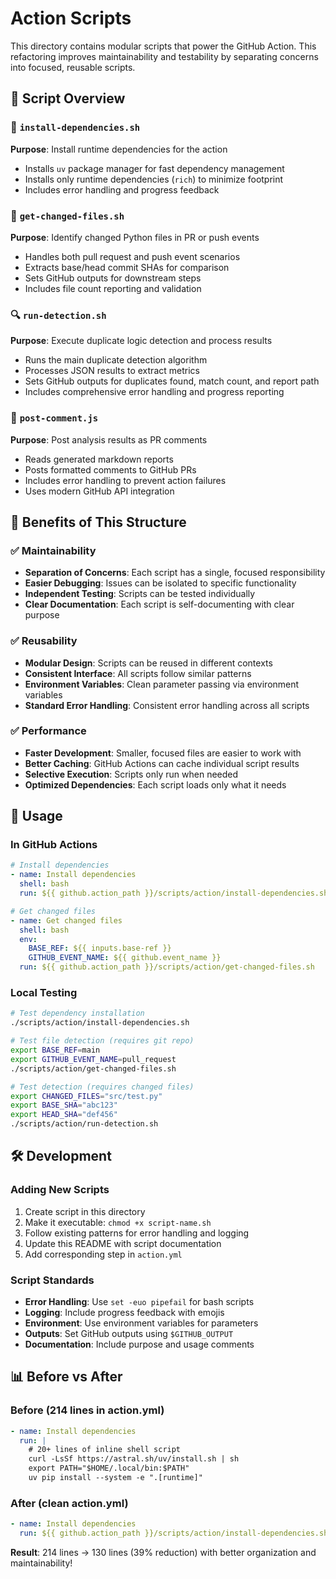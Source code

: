 # Action Scripts

This directory contains modular scripts that power the GitHub Action. This refactoring improves maintainability and testability by separating concerns into focused, reusable scripts.

## 📁 Script Overview

### 🔧 `install-dependencies.sh`
**Purpose**: Install runtime dependencies for the action
- Installs `uv` package manager for fast dependency management
- Installs only runtime dependencies (`rich`) to minimize footprint
- Includes error handling and progress feedback

### 📂 `get-changed-files.sh`
**Purpose**: Identify changed Python files in PR or push events
- Handles both pull request and push event scenarios
- Extracts base/head commit SHAs for comparison
- Sets GitHub outputs for downstream steps
- Includes file count reporting and validation

### 🔍 `run-detection.sh`
**Purpose**: Execute duplicate logic detection and process results
- Runs the main duplicate detection algorithm
- Processes JSON results to extract metrics
- Sets GitHub outputs for duplicates found, match count, and report path
- Includes comprehensive error handling and progress reporting

### 💬 `post-comment.js`
**Purpose**: Post analysis results as PR comments
- Reads generated markdown reports
- Posts formatted comments to GitHub PRs
- Includes error handling to prevent action failures
- Uses modern GitHub API integration

## 🎯 Benefits of This Structure

### ✅ **Maintainability**
- **Separation of Concerns**: Each script has a single, focused responsibility
- **Easier Debugging**: Issues can be isolated to specific functionality
- **Independent Testing**: Scripts can be tested individually
- **Clear Documentation**: Each script is self-documenting with clear purpose

### ✅ **Reusability** 
- **Modular Design**: Scripts can be reused in different contexts
- **Consistent Interface**: All scripts follow similar patterns
- **Environment Variables**: Clean parameter passing via environment variables
- **Standard Error Handling**: Consistent error handling across all scripts

### ✅ **Performance**
- **Faster Development**: Smaller, focused files are easier to work with
- **Better Caching**: GitHub Actions can cache individual script results
- **Selective Execution**: Scripts only run when needed
- **Optimized Dependencies**: Each script loads only what it needs

## 🔧 Usage

### In GitHub Actions
```yaml
# Install dependencies
- name: Install dependencies
  shell: bash
  run: ${{ github.action_path }}/scripts/action/install-dependencies.sh

# Get changed files  
- name: Get changed files
  shell: bash
  env:
    BASE_REF: ${{ inputs.base-ref }}
    GITHUB_EVENT_NAME: ${{ github.event_name }}
  run: ${{ github.action_path }}/scripts/action/get-changed-files.sh
```

### Local Testing
```bash
# Test dependency installation
./scripts/action/install-dependencies.sh

# Test file detection (requires git repo)
export BASE_REF=main
export GITHUB_EVENT_NAME=pull_request
./scripts/action/get-changed-files.sh

# Test detection (requires changed files)
export CHANGED_FILES="src/test.py"
export BASE_SHA="abc123"
export HEAD_SHA="def456"
./scripts/action/run-detection.sh
```

## 🛠️ Development

### Adding New Scripts
1. Create script in this directory
2. Make it executable: `chmod +x script-name.sh`
3. Follow existing patterns for error handling and logging
4. Update this README with script documentation
5. Add corresponding step in `action.yml`

### Script Standards
- **Error Handling**: Use `set -euo pipefail` for bash scripts
- **Logging**: Include progress feedback with emojis
- **Environment**: Use environment variables for parameters
- **Outputs**: Set GitHub outputs using `$GITHUB_OUTPUT`
- **Documentation**: Include purpose and usage comments

## 📊 Before vs After

### Before (214 lines in action.yml)
```yaml
- name: Install dependencies
  run: |
    # 20+ lines of inline shell script
    curl -LsSf https://astral.sh/uv/install.sh | sh
    export PATH="$HOME/.local/bin:$PATH"
    uv pip install --system -e ".[runtime]"
```

### After (clean action.yml)
```yaml
- name: Install dependencies
  run: ${{ github.action_path }}/scripts/action/install-dependencies.sh
```

**Result**: 214 lines → 130 lines (39% reduction) with better organization and maintainability!
